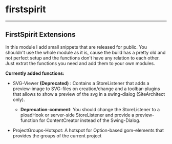# firstspirit

------------------------------
__FirstSpirit Extensions__
------------------------------


In this module I add small snippets that are released for public.
You shouldn't use the whole module as it is, cause the build has a pretty old and not perfect setup and the functions don't have any relation to each other. Just extrat the functions you need and add them to your own modules.


__Currently added functions:__
  
- SVG-Viewer  __(Deprecated)__ : Contains a StoreListener that adds a preview-image to SVG-files on creation/change and a toolbar-plugins that allows to show a preview of the svg in a swing-dialog (SiteArchitect only).
  - **Deprecation-comment**: You should change the StoreListener to a ploadHook or server-side StoreListener and provide a preview-function for ContentCreator instead of the Swing-Dialog.
      
- ProjectGroups-Hotspot: A hotspot for Option-based gom-elements that provides the groups of the current project
  

